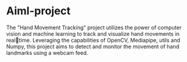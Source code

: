 # Aiml-project
The "Hand Movement Tracking"
project utilizes the power of computer
vision and machine learning to track
and visualize hand movements in realtime. Leveraging the capabilities of
OpenCV, Mediapipe, utils and
Numpy, this project aims to detect and
monitor the movement of hand
landmarks using a webcam feed.
